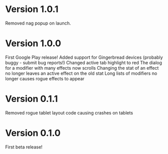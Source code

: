 Version 1.0.1
=============
Removed nag popup on launch.

Version 1.0.0
=============
First Google Play release!
Added support for Gingerbread devices (probably buggy - submit bug reports!)
Changed active tab highlight to red
The dialog for a modifier with many effects now scrolls
Changing the stat of an effect no longer leaves an active effect on the old stat
Long lists of modifiers no longer causes rogue effects to appear

Version 0.1.1
=============
Removed rogue tablet layout code causing crashes on tablets

Version 0.1.0
=============
First beta release!

